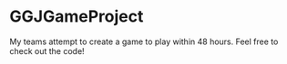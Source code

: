 # GGJGameProject

My teams attempt to create a game to play within 48 hours. Feel free to check out the code!
